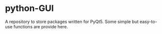 # python-GUI
A repository to store packages written for PyQt5. Some simple but easy-to-use functions are provide here.
